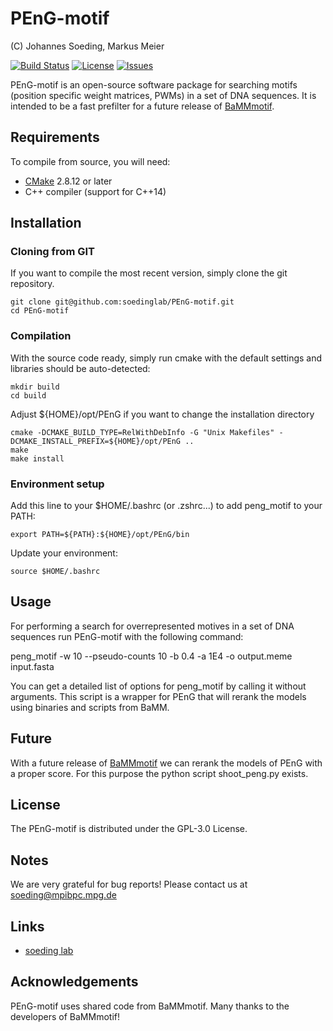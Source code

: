 # PEnG-motif

 (C) Johannes Soeding, Markus Meier

 [![Build Status](https://travis-ci.org/soedinglab/PEnG-motif.svg?branch=master)](https://travis-ci.org/soedinglab/PEnG-motif)
 [![License](https://img.shields.io/github/license/soedinglab/PEnG-motif.svg)](https://choosealicense.com/licenses/gpl-3.0/)
 [![Issues](https://img.shields.io/github/issues/soedinglab/PEnG-motif.svg)](https://github.com/soedinglab/PEnG-motif/issues)

PEnG-motif is an open-source software package for searching motifs (position specific weight matrices, PWMs) in a set of DNA sequences.
It is intended to be a fast prefilter for a future release of [BaMMmotif](https://github.com/soedinglab/BaMMmotif).


## Requirements

To compile from source, you will need:
 * [CMake](http://cmake.org/) 2.8.12 or later
 * C++ compiler (support for C++14)


## Installation

### Cloning from GIT
If you want to compile the most recent version, simply clone the git repository.

	git clone git@github.com:soedinglab/PEnG-motif.git
	cd PEnG-motif

### Compilation
With the source code ready, simply run cmake with the default settings and libraries should be auto-detected:

	mkdir build
	cd build

Adjust ${HOME}/opt/PEnG if you want to change the installation directory

	cmake -DCMAKE_BUILD_TYPE=RelWithDebInfo -G "Unix Makefiles" -DCMAKE_INSTALL_PREFIX=${HOME}/opt/PEnG ..
	make
	make install

### Environment setup
Add this line to your $HOME/.bashrc (or .zshrc...) to add peng_motif to your PATH:

	export PATH=${PATH}:${HOME}/opt/PEnG/bin

Update your environment:

	source $HOME/.bashrc


## Usage
For performing a search for overrepresented motives in a set of DNA sequences run PEnG-motif with the following command:

  peng_motif -w 10 --pseudo-counts 10 -b 0.4 -a 1E4 -o output.meme input.fasta

You can get a detailed list of options for peng_motif by calling it without arguments.
This script is a wrapper for PEnG that will rerank the models using binaries and scripts from BaMM.

## Future
With a future release of [BaMMmotif](https://github.com/soedinglab/BaMMmotif) we can rerank
the models of PEnG with a proper score. For this purpose the python script shoot_peng.py
exists.


## License

The PEnG-motif is distributed under the GPL-3.0 License.


## Notes

We are very grateful for bug reports!
Please contact us at soeding@mpibpc.mpg.de


## Links

* [soeding lab](http://www.mpibpc.mpg.de/soeding)


## Acknowledgements

PEnG-motif uses shared code from BaMMmotif.
Many thanks to the developers of BaMMmotif!
